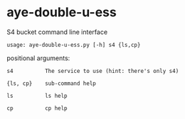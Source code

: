 # aye-double-u-ess
S4 bucket command line interface

    usage: aye-double-u-ess.py [-h] s4 {ls,cp}

positional arguments:

    s4          The service to use (hint: there's only s4)

    {ls, cp}    sub-command help

    ls          ls help

    cp          cp help
